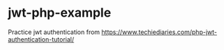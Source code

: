 # jwt-php-example
Practice jwt authentication from https://www.techiediaries.com/php-jwt-authentication-tutorial/
